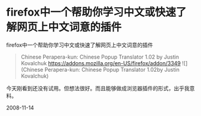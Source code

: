 # firefox中一个帮助你学习中文或快速了解网页上中文词意的插件

firefox中一个帮助你学习中文或快速了解网页上中文词意的插件

> Chinese Perapera-kun: Chinese Popup Translator 1.02
> by Justin Kovalchuk
> <https://addons.mozilla.org/en-US/firefox/addon/3349>
> ![](Chinese Perapera-kun: Chinese Popup Translator 1.02by Justin Kovalchuk)

今天刚看到还没有试用。但想法很好。而且能够做成浏览器插件的形式，出乎我意料。





2008-11-14